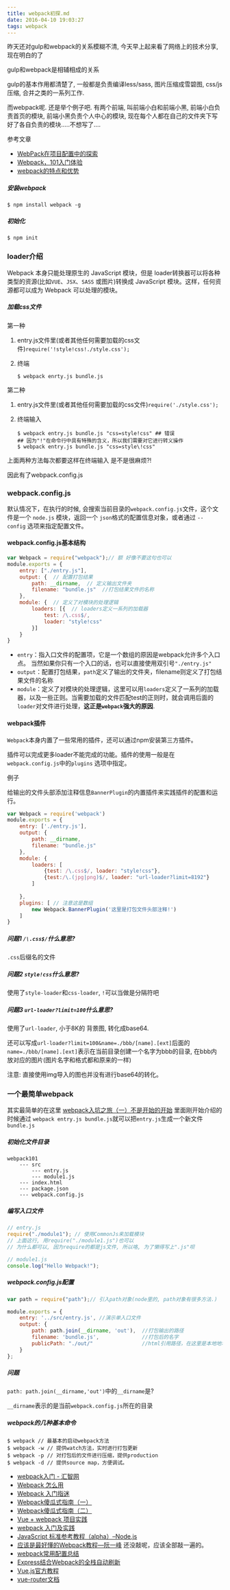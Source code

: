 ```yaml
---
title: webpack初探.md
date: 2016-04-10 19:03:27
tags: webpack
---
```


昨天还对gulp和webpack的关系模糊不清, 今天早上起来看了网络上的技术分享, 现在明白的了

gulp和webpack是相辅相成的关系

gulp的基本作用都清楚了, 一般都是负责编译less/sass, 图片压缩成雪碧图, css/js压缩, 合并之类的一系列工作.

而webpack呢. 还是举个例子吧. 有两个前端, 叫前端小白和前端小黑, 前端小白负责首页的模块, 前端小黑负责个人中心的模块, 现在每个人都在自己的文件夹下写好了各自负责的模块.....不想写了....

参考文章

- [WebPack在项目配置中的探索](https://github.com/MeCKodo/webpack)
- [Webpack，101入门体验](http://html-js.com/article/3009)
- [webpack的特点和优势](http://www.hubwiz.com/class/5670d0a77e7d40946afc5e65)

##### 安装webpack

```shell
$ npm install webpack -g
```

##### 初始化

```shell
$ npm init
```



### loader介绍

Webpack 本身只能处理原生的 JavaScript 模块，但是 loader转换器可以将各种类型的资源(比如`VUE`、`JSX`、`SASS` 或图片)转换成 JavaScript 模块。这样，任何资源都可以成为 Webpack 可以处理的模块。

##### 加载css文件

第一种

1. entry.js文件里(或者其他任何需要加载的css文件)`require('!style!css!./style.css');`

2. 终端

   ```shell
   $ webpack enrty.js bundle.js
   ```

第二种

1. entry.js文件里(或者其他任何需要加载的css文件)`require('./style.css');`

2. 终端输入
   ```shell
   $ webpack entry.js bundle.js "css=style!css" ## 错误
   ## 因为"!"在命令行中具有特殊的含义，所以我们需要对它进行转义操作
   $ webpack entry.js bundle.js "css=style\!css"
   ```


上面两种方法每次都要这样在终端输入 是不是很麻烦?!

因此有了webpack.config.js

### webpack.config.js

默认情况下，在执行的时候, 会搜索当前目录的`webpack.config.js`文件，这个文件是一个 `node.js` 模块，返回一个 `json`格式的配置信息对象，或者通过 `--config` 选项来指定配置文件。

#### webpack.config.js基本结构

```javascript
var Webpack = require("webpack");// 额 好像不要这句也可以
module.exports = {
    entry: ["./entry.js"],
    output: {  // 配置打包结果
        path: __dirname,  // 定义输出文件夹
        filename: "bundle.js"  //打包结果文件的名称
    },
    module: {  // 定义了对模块的处理逻辑
        loaders: [{  // loaders定义一系列的加载器
            test: /\.css$/,  
            loader: "style!css"
        }]
    }
}
```

- `entry`：指入口文件的配置项，它是一个数组的原因是webpack允许多个入口点。 当然如果你只有一个入口的话，也可以直接使用双引号`"./entry.js"`
- `output`：配置打包结果，`path`定义了输出的文件夹，filename则定义了打包结果文件的名称
- `module`：定义了对模块的处理逻辑，这里可以用`loaders`定义了一系列的加载器，以及一些正则。当需要加载的文件匹配test的正则时，就会调用后面的`loader`对文件进行处理，**这正是`webpack`强大的原因**.

#### webpack插件

`Webpack`本身内置了一些常用的插件，还可以通过npm安装第三方插件。

插件可以完成更多loader不能完成的功能。插件的使用一般是在`webpack.config.js`中的`plugins` 选项中指定。

例子

给输出的文件头部添加注释信息`BannerPlugin`的内置插件来实践插件的配置和运行。

```javascript
var Webpack = require('webpack')
module.exports = {
	entry: ['./entry.js'],
	output: {
		path: __dirname,
		filename: "bundle.js"
	},
	module: {
		loaders: [
  			{test: /\.css$/, loader: "style!css"},
			{test:/\.(jpg|png)$/, loader: "url-loader?limit=8192"}
  		]
        
	},
	plugins: [ // 注意这是数组
		new Webpack.BannerPlugin('这里是打包文件头部注释!')
	]
}
```

##### 问题1 `/\.css$/`什么意思?  

`.css`后缀名的文件

##### 问题2 `style!css`什么意思?

使用了`style-loader`和`css-loader`, `!`可以当做是分隔符吧

##### 问题3 `url-loader?limit=100`什么意思?

使用了`url-loader`, 小于8K的 背景图,  转化成base64.

还可以写成`url-loader?limit=100&name=./bbb/[name].[ext]`后面的`name=./bbb/[name].[ext]`表示在当前目录创建一个名字为bbb的目录, 在bbb内放对应的图片(图片名字和格式都和原来的一样)

注意: 直接使用img导入的图也并没有进行base64的转化。


### 一个最简单webpack

其实最简单的在这里 [webpack入坑之旅（一）不是开始的开始](http://guowenfh.github.io/2016/03/24/vue-webpack-01-base/) 里面刚开始介绍的时候通过 `webpack entry.js bundle.js`就可以把`entry.js`生成一个新文件`bundle.js`

##### 初始化文件目录

```
webpack101
    --- src
        --- entry.js
        --- module1.js
    --- index.html
    --- package.json
    --- webpack.config.js
```

##### 编写入口文件

```javascript
// entry.js
require("./module1"); // 使用CommonJs来加载模块
// 上面这行, 用require("./module1.js")也可以
// 为什么都可以, 因为require的都是js文件, 所以咯, 为了懒得写上".js"呗
```

```javascript
// module1.js
console.log("Hello Webpack!");
```

##### webpack.config.js配置

```javascript
var path = require("path");// 引入path对象(node里的, path对象有很多方法.)

module.exports = {
    entry: '../src/entry.js', //演示单入口文件
    output: {
        path: path.join(__dirname, 'out'),  //打包输出的路径
        filename: 'bundle.js',              //打包后的名字
        publicPath: "./out/"                //html引用路径，在这里是本地地址。
    }
};
```

##### 问题

`path: path.join(__dirname,'out')`中的`__dirname`是?

`__dirname`表示的是当前`webpack.config.js`所在的目录

##### webpack的几种基本命令

```shell
$ webpack // 最基本的启动webpack方法
$ webpack -w // 提供watch方法，实时进行打包更新
$ webpack -p // 对打包后的文件进行压缩，提供production
$ webpack -d // 提供source map，方便调试。
```

- [webpack入门 - 汇智网](http://www.hubwiz.com/course/5670d0a77e7d40946afc5e65/)
- [Webpack 怎么用](https://segmentfault.com/a/1190000002552008)
- [Webpack 入门指迷](https://segmentfault.com/a/1190000002551952)
- [Webpack傻瓜式指南（一）](https://github.com/vikingmute/webpack-for-fools/blob/master/entries/chapter-1.md)
- [Webpack傻瓜式指南（二）](https://github.com/vikingmute/webpack-for-fools/blob/master/entries/chapter-2.md)
- [Vue + webpack 项目实践](http://jiongks.name/blog/just-vue/)
- [webpack 入门及实践](http://www.w3ctech.com/topic/1557)
- [JavaScript 标准参考教程（alpha）–Node.js](http://javascript.ruanyifeng.com/#nodejs)
- [应该是最好懂的Webpack教程—阮一峰](https://github.com/ruanyf/webpack-demos) 还没敲呢，应该全部敲一遍的。
- [webpack常用配置总结](http://www.h-simon.com/42/)
- [Express结合Webpack的全栈自动刷新](https://segmentfault.com/a/1190000004505747)
- [Vue.js官方教程](http://cn.vuejs.org/guide/)
- [vue-router文档](http://vuejs.github.io/vue-router/zh-cn/)



